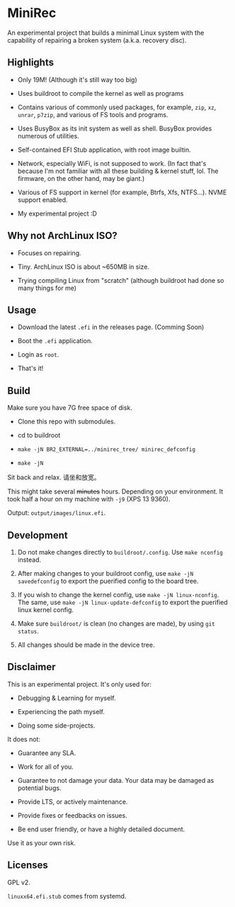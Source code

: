 # MiniRec

An experimental project that builds a minimal Linux system with the capability of repairing a broken system (a.k.a. recovery disc).

## Highlights

* Only 19M! (Although it's still way too big)

* Uses buildroot to compile the kernel as well as programs

* Contains various of commonly used packages, for example, `zip`, `xz`, `unrar`, `p7zip`, and various of FS tools and programs.

* Uses BusyBox as its init system as well as shell. BusyBox provides numerous of utilities.

* Self-contained EFI Stub application, with root image builtin.

* Network, especially WiFi, is not supposed to work. (In fact that's because I'm not familiar with all these building & kernel stuff, lol. The firmware, on the other hand, may be giant.)

* Various of FS support in kernel (for example, Btrfs, Xfs, NTFS...). NVME support enabled.

* My experimental project :D

## Why not ArchLinux ISO?

* Focuses on repairing.

* Tiny. ArchLinux ISO is about ~650MB in size. 

* Trying compiling Linux from "scratch" (although buildroot had done so many things for me)

## Usage

* Download the latest `.efi` in the releases page. (Comming Soon)

* Boot the `.efi` application. 

* Login as `root`.

* That's it!

## Build

Make sure you have 7G free space of disk.

* Clone this repo with submodules.

* cd to buildroot

* `make -jN BR2_EXTERNAL=../minirec_tree/ minirec_defconfig`

* `make -jN`

Sit back and relax. 请坐和放宽。

This might take several ~~minutes~~ hours. Depending on your environment. It took half a hour on my machine with `-j9` (XPS 13 9360). 

Output: `output/images/linux.efi`.

## Development

1. Do not make changes directly to `buildroot/.config`. Use `make nconfig` instead.

2. After making changes to your buildroot config, use `make -jN savedefconfig` to export the puerified config to the board tree.

3. If you wish to change the kernel config, use `make -jN linux-nconfig`. The same, use `make -jN linux-update-defconfig` to export the puerified linux kernel config.

4. Make sure `buildroot/` is clean (no changes are made), by using `git status`.

5. All changes should be made in the device tree.

## Disclaimer

This is an experimental project. It's only used for:

* Debugging & Learning for myself.

* Experiencing the path myself.

* Doing some side-projects.

It does not:

* Guarantee any SLA.

* Work for all of you.

* Guarantee to not damage your data. Your data may be damaged as potential bugs.

* Provide LTS, or actively maintenance.

* Provide fixes or feedbacks on issues.

* Be end user friendly, or have a highly detailed document.

Use it as your own risk.

## Licenses

GPL v2. 

`linuxx64.efi.stub` comes from systemd.
